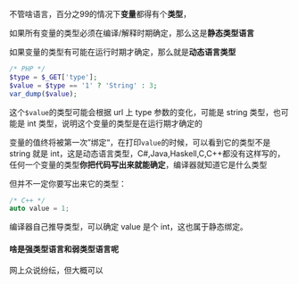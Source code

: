 不管啥语言，百分之99的情况下**变量**都得有个**类型**，

如果所有变量的类型必须在编译/解释时期确定，那么这是**静态类型语言**

如果变量的类型有可能在运行时期才确定，那么就是**动态语言类型**

```php
/* PHP */
$type = $_GET['type'];
$value = $type == '1' ? 'String' : 3;
var_dump($value);
```

这个`$value`的类型可能会根据 url 上 type 参数的变化，可能是 string 类型，也可能是 int 类型，说明这个变量的类型是在运行期才确定的

变量的值终将被第一次”绑定“，在打印`value`的时候，可以看到它的类型不是 string 就是 int，这是动态语言类型，C#,Java,Haskell,C,C++都没有这样写的，任何一个变量的类型**你把代码写出来就能确定**，编译器就知道它是什么类型

但并不一定你要写出来它的类型：

```c++
/* C++ */
auto value = 1;
```

编译器自己推导类型，可以确定 value 是个 int，这也属于静态绑定。

#### 啥是**强类型**语言和弱类型语言呢

网上众说纷纭，但大概可以